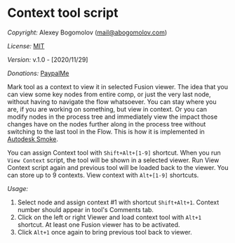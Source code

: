 # Context tool script

_Copyright:_ Alexey Bogomolov (mail@abogomolov.com)

_License:_ [MIT](https://mit-license.org/)

_Version:_ v.1.0 - [2020/11/29]

_Donations:_ [PaypalMe](https://paypal.me/aabogomolov/10usd)

Mark tool as a context to view it in selected Fusion viewer. 
The idea that you can view some key nodes from entire comp, or just the very last node, without having to navigate the flow whatsoever. You can stay where you are, if you are working on something, but view in context. Or you can modify nodes in the process tree and immediately view the impact those changes have on the nodes further along in the process tree without switching to the last tool in the Flow. This is how it is implemented in [Autodesk Smoke](https://download.autodesk.com/us/systemdocs/help/2011/smoke/index.html?url=./files/WScba3ee2b36d8cb6f-54f0f461162be3def5-7fe4.htm,topicNumber=d0e79347). 

You can assign Context tool with `Shift+Alt+[1-9]` shortcut. When you run `View Context` script, the tool will be shown in a selected viewer. Run View Context script again and previous tool will be loaded back to the viewer.
You can store up to 9 contexts.  View context with `Alt+[1-9]` shortcuts.

_Usage:_

1. Select node and assign context #1 with shortcut `Shift+Alt+1`. Context number should appear in tool's Comments tab.
2. Click on the left or right Viewer and load context tool with `Alt+1` shortcut. At least one Fusion viewer has to be activated. 
3. Click `Alt+1` once again to bring previous tool back to viewer.